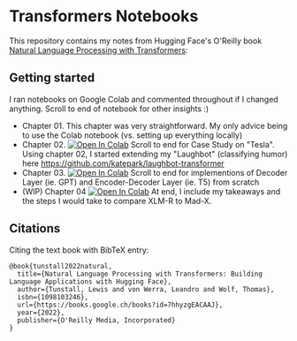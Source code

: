 # Transformers Notebooks

This repository contains my notes from Hugging Face's O'Reilly book [Natural Language Processing with Transformers](https://www.oreilly.com/library/view/natural-language-processing/9781098136789/):

## Getting started

I ran notebooks on Google Colab and commented throughout if I changed anything. Scroll to end of notebook for other insights :)

* Chapter 01. This chapter was very straightforward. My only advice being to use the Colab notebook (vs. setting up everything locally)
* Chapter 02. [![Open In Colab](https://colab.research.google.com/assets/colab-badge.svg)](https://colab.research.google.com/drive/17ceCwNVIfve6ltm3YDH15VqgFQdEXDuA) Scroll to end for Case Study on "Tesla". Using chapter 02, I started extending my "Laughbot" (classifying humor) here https://github.com/katepark/laughbot-transformer
* Chapter 03. [![Open In Colab](https://colab.research.google.com/assets/colab-badge.svg)](https://colab.research.google.com/drive/1x990ATYy4tcP_o90s1aZfWUaQWW0Jtpm#scrollTo=zJreJb75yh0C) Scroll to end for implementions of Decoder Layer (ie. GPT) and Encoder-Decoder Layer (ie. T5) from scratch
* (WIP) Chapter 04 [![Open In Colab](https://colab.research.google.com/assets/colab-badge.svg)](https://colab.research.google.com/drive/1qeQ5yRQtvlLqrm0tmBUY9f8tSSvLVqjP#scrollTo=XHTWPQWp4zuw) At end, I include my takeaways and the steps I would take to compare XLM-R to Mad-X. 


<!--End of table-->

## Citations

Citing the text book with BibTeX entry:

```
@book{tunstall2022natural,
  title={Natural Language Processing with Transformers: Building Language Applications with Hugging Face},
  author={Tunstall, Lewis and von Werra, Leandro and Wolf, Thomas},
  isbn={1098103246},
  url={https://books.google.ch/books?id=7hhyzgEACAAJ},
  year={2022},
  publisher={O'Reilly Media, Incorporated}
}
```

